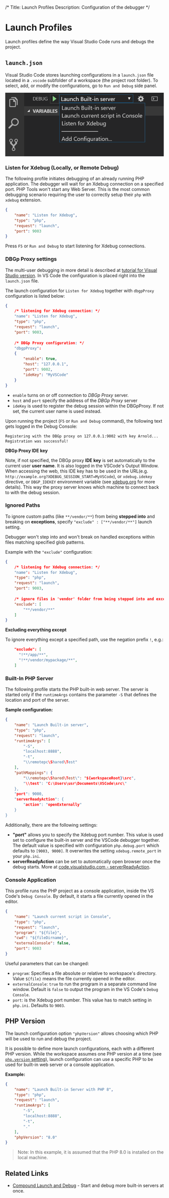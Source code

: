 /*
Title: Launch Profiles
Description: Configuration of the debugger
*/

# Launch Profiles

Launch profiles define the way Visual Studio Code runs and debugs the project.

## `launch.json`

Visual Studio Code stores launching configurations in a `launch.json` file located in a `.vscode` subfolder of a workspace (the project root folder). To select, add, or modify the configurations, go to `Run and Debug` side panel.

![Launch profile selection](../imgs/launch-profile.png)

### Listen for Xdebug (Locally, or Remote Debug)

The following profile initiates debugging of an already running PHP application. The debugger will wait for an Xdebug connection on a specified port. PHP Tools won't start any Web Server. This is the most common debugging scenario requiring the user to correctly setup their `php` with `xdebug` extension.

```json
{
    "name": "Listen for Xdebug",
    "type": "php",
    "request": "launch",
    "port": 9003
}
```

Press `F5` or `Run and Debug` to start listening for Xdebug connections.

### DBGp Proxy settings

The multi-user debugging in more detail is described at [tutorial for Visual Studio version](https://docs.devsense.com/vs/debugging/multi-user). In VS Code the configuration is placed right into the `launch.json` file.

The launch configuration for `Listen for Xdebug` together with `dbgpProxy` configuration is listed below:

```json
{
    /* listening for Xdebug connection: */
    "name": "Listen for Xdebug",
    "type": "php",
    "request": "launch",
    "port": 9003,

    /* DBGp Proxy configuration: */
    "dbgpProxy":
    {
        "enable": true,
        "host": "127.0.0.1",
        "port": 9002,
        "ideKey": "MyVSCode"
    }
}
```

- `enable` turns on or off connection to *DBGp Proxy* server.
- `host` and `port` specify the address of the *DBGp Proxy* server
- `ideKey` is used to register the debug session within the DBGpProxy. If not set, the current user name is used instead.

Upon running the project (`F5` or `Run and Debug` command), the following text gets logged in the Debug Console:

```
Registering with the DBGp proxy on 127.0.0.1:9002 with key Arnold...
Registration was successful!
```

**DBGp Proxy IDE key**

Note, if not specified, the DBGp proxy **IDE key** is set automatically to the current user **user name**. It is also logged in the VSCode's Output Window. When accessing the web, this IDE key has to be used in the URL(e.g. `http://example.org?XDEBUG_SESSION_START=MyVSCode`), or `xdebug.idekey` directive, or `DBGP_IDEKEY` environment variable (see [xdebug.org](https://xdebug.org/docs/step_debug#idekey) for more details). This way the proxy server knows which machine to connect back to with the debug session.

### Ignored Paths

To ignore custom paths (like `**/vendor/**`) from being **stepped into** and breaking on **exceptions**, specify `"exclude" : ["**/vendor/**"]` launch setting.

Debugger won't step into and won't break on handled exceptions within files matching specified glob patterns.

Example with the `"exclude"` configuration:

```json
{
    /* listening for Xdebug connection: */
    "name": "Listen for Xdebug",
    "type": "php",
    "request": "launch",
    "port": 9003,

    /* ignore files in 'vendor' folder from being stepped into and exceptions */
    "exclude": [
        "**/vendor/**"
    ]
}
```

**Excluding everything except**

To ignore everything except a specified path, use the negation prefix `!`, e.g.:
```json
    "exclude": [
      "!**/app/**",
      "!**/vendor/mypackage/**",
    ]
````

### Built-In PHP Server

The following profile starts the PHP built-in web server. The server is started only if the `runtimeArgs` contains the parameter `-S` that defines the location and port of the server.

**Sample configuration:**

```json
{
    "name": "Launch Built-in server",
    "type": "php",
    "request": "launch",
    "runtimeArgs": [
        "-S",
        "localhost:8888",
        "-t",
        "\\remotepc\Shared\Test"
    ],
    "pathMappings": {
        "\\remotepc\Shared\Test\": "${workspaceRoot}\src",
        "\\test": "C:\Users\usr\Documents\VSCode\src\"
    },
    "port": 9000,
    "serverReadyAction": {
        "action": "openExternally"
    }
}
```

Additionally, there are the following settings:

- **"port"** allows you to specify the Xdebug port number. This value is used set to configure the built-in server and the VSCode debugger together. The default value is specified with configuration `php.debug.port` which defaults to `[9003, 9000]`. It overwrites the setting `xdebug.remote_port` in your `php.ini`.
- **serverReadyAction** can be set to automatically open browser once the debug starts. More at [code.visualstudio.com - serverReadyAction](https://code.visualstudio.com/docs/editor/debugging#_automatically-open-a-uri-when-debugging-a-server-program).

### Console Application

This profile runs the PHP project as a console application, inside the VS Code's `Debug Console`. By default, it starts a file currently opened in the editor.

```json
{
    "name": "Launch current script in Console",
    "type": "php",
    "request": "launch",
    "program": "${file}",
    "cwd": "${fileDirname}",
    "externalConsole": false,
    "port": 9003
}
```

Useful parameters that can be changed:

- `program`: Specifies a file absolute or relative to workspace's directory. Value `${file}` means the file currently opened in the editor.
- `externalConsole`: `true` to run the program in a separate command line window. Default is `false` to output the program in the VS Code's `Debug Console`.
- `port`: is the Xdebug port number. This value has to match setting in     `php.ini`. Defaults to `9003`.

## PHP Version

The launch configuration option `"phpVersion"` allows choosing which PHP will be used to run and debug the project.

It is possible to define more launch configurations, each with a different PHP version. While the workspace assumes one PHP version at a time (see [`php.version` setting](https://docs.devsense.com/vscode/editor/php-version-select)), launch configuration can use a specific PHP to be used for built-in web server or a console application.

**Example:**

```json
{
    "name": "Launch Built-in Server with PHP 8",
    "type": "php",
    "request": "launch",
    "runtimeArgs": [
        "-S",
        "localhost:8888",
        "-t",
        "."
    ],
    "phpVersion": "8.0"
}
```

> Note: In this example, it is assumed that the PHP 8.0 is installed on the local machine.

## Related Links

- [Compound Launch and Debug](https://blog.devsense.com/2021/compound-launch-vs-code-php) - Start and debug more built-in servers at once.
